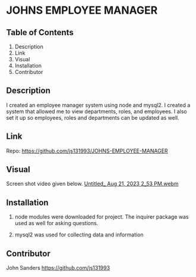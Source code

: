 # JOHNS EMPLOYEE MANAGER


## Table of Contents
1. Description
2. Link
3. Visual
4. Installation
5. Contributor

## Description
I created an employee manager system using node and mysql2.   I created a system that allowed me to view departments, roles, and employees.  I also set it up so employees, roles and departments can be updated as well.

## Link
Repo: https://github.com/js131993/JOHNS-EMPLOYEE-MANAGER

## Visual
Screen shot video given below.
[Untitled_ Aug 21, 2023 2_53 PM.webm](https://github.com/js131993/JOHNS-EMPLOYEE-MANAGER/assets/127684772/8abe0ebd-c91f-4383-b6c3-8b8e7a113b75)

## Installation
1. node modules were downloaded for project. The inquirer package was used as well for asking questions.

2. mysql2 was used for collecting data and information

## Contributor
John Sanders
https://github.com/js131993
